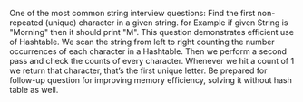 One of the most common string interview questions: Find the first non-repeated (unique) character in a given string. for Example if given String is "Morning" then it should print "M". This question demonstrates efficient use of Hashtable. We scan the string from left to right counting the number occurrences of each character in a Hashtable. Then we perform a second pass and check the counts of every character. Whenever we hit a count of 1 we return that character, that’s the first unique letter. Be prepared for follow-up question for improving memory efficiency, solving it without hash table as well.
